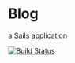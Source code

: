 # Blog

a [Sails](http://sailsjs.org) application

[![Build Status](https://travis-ci.org/dlmoody/sails-blog.svg?branch=master)](https://travis-ci.org/dlmoody/sails-blog)

